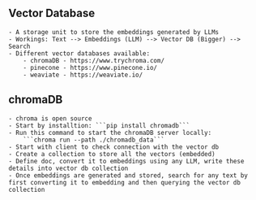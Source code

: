 ## Vector Database
    - A storage unit to store the embeddings generated by LLMs
    - Workings: Text --> Embeddings (LLM) --> Vector DB (Bigger) --> Search
    - Different vector databases available:
        - chromaDB - https://www.trychroma.com/
        - pinecone - https://www.pinecone.io/
        - weaviate - https://weaviate.io/

## chromaDB
    - chroma is open source
    - Start by installtion: ```pip install chromadb```
    - Run this command to start the chromaDB server locally:
        ```chroma run --path ./chromadb_data```
    - Start with client to check connection with the vector db
    - Create a collection to store all the vectors (embedded)
    - Define doc, convert it to embeddings using any LLM, write these details into vector db collection
    - Once embeddings are generated and stored, search for any text by first converting it to embedding and then querying the vector db collection